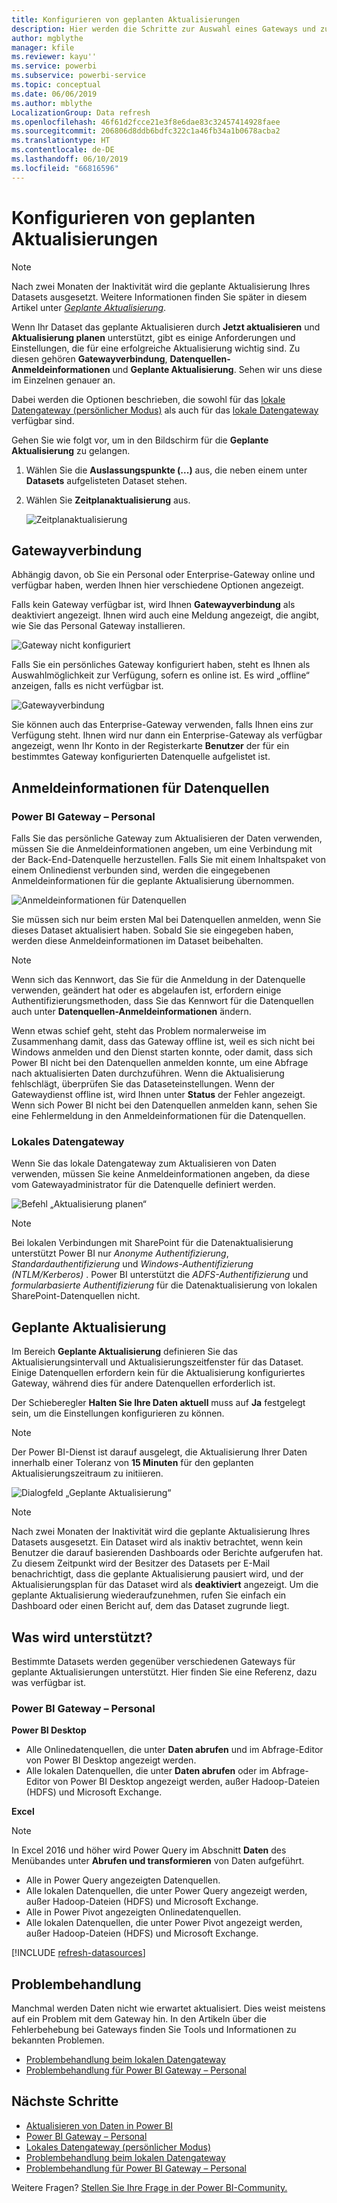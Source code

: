 ```yaml
---
title: Konfigurieren von geplanten Aktualisierungen
description: Hier werden die Schritte zur Auswahl eines Gateways und zur Konfiguration einer geplanten Aktualisierung behandelt.
author: mgblythe
manager: kfile
ms.reviewer: kayu''
ms.service: powerbi
ms.subservice: powerbi-service
ms.topic: conceptual
ms.date: 06/06/2019
ms.author: mblythe
LocalizationGroup: Data refresh
ms.openlocfilehash: 46f61d2fcce21e3f8e6dae83c32457414928faee
ms.sourcegitcommit: 206806d8ddb6bdfc322c1a46fb34a1b0678acba2
ms.translationtype: HT
ms.contentlocale: de-DE
ms.lasthandoff: 06/10/2019
ms.locfileid: "66816596"
---
```

# <a name="configure-scheduled-refresh"></a>Konfigurieren von geplanten Aktualisierungen

>[!NOTE]
>Nach zwei Monaten der Inaktivität wird die geplante Aktualisierung Ihres Datasets ausgesetzt. Weitere Informationen finden Sie später in diesem Artikel unter [*Geplante Aktualisierung*](#scheduled-refresh).
>
>

Wenn Ihr Dataset das geplante Aktualisieren durch **Jetzt aktualisieren** und **Aktualisierung planen** unterstützt, gibt es einige Anforderungen und Einstellungen, die für eine erfolgreiche Aktualisierung wichtig sind. Zu diesen gehören **Gatewayverbindung**, **Datenquellen-Anmeldeinformationen** und **Geplante Aktualisierung**. Sehen wir uns diese im Einzelnen genauer an.

Dabei werden die Optionen beschrieben, die sowohl für das [lokale Datengateway (persönlicher Modus)](service-gateway-personal-mode.md) als auch für das [lokale Datengateway](service-gateway-onprem.md) verfügbar sind.

Gehen Sie wie folgt vor, um in den Bildschirm für die **Geplante Aktualisierung** zu gelangen.

1. Wählen Sie die **Auslassungspunkte (...)** aus, die neben einem unter **Datasets** aufgelisteten Dataset stehen.
2. Wählen Sie **Zeitplanaktualisierung** aus.

    ![Zeitplanaktualisierung](media/refresh-scheduled-refresh/dataset-menu.png)

## <a name="gateway-connection"></a>Gatewayverbindung
Abhängig davon, ob Sie ein Personal oder Enterprise-Gateway online und verfügbar haben, werden Ihnen hier verschiedene Optionen angezeigt.

Falls kein Gateway verfügbar ist, wird Ihnen **Gatewayverbindung** als deaktiviert angezeigt. Ihnen wird auch eine Meldung angezeigt, die angibt, wie Sie das Personal Gateway installieren.

![Gateway nicht konfiguriert](media/refresh-scheduled-refresh/gateway-not-configured.png)

Falls Sie ein persönliches Gateway konfiguriert haben, steht es Ihnen als Auswahlmöglichkeit zur Verfügung, sofern es online ist. Es wird „offline“ anzeigen, falls es nicht verfügbar ist.

![Gatewayverbindung](media/refresh-scheduled-refresh/gateway-connection.png)

Sie können auch das Enterprise-Gateway verwenden, falls Ihnen eins zur Verfügung steht. Ihnen wird nur dann ein Enterprise-Gateway als verfügbar angezeigt, wenn Ihr Konto in der Registerkarte **Benutzer** der für ein bestimmtes Gateway konfigurierten Datenquelle aufgelistet ist.

## <a name="data-source-credentials"></a>Anmeldeinformationen für Datenquellen
### <a name="power-bi-gateway---personal"></a>Power BI Gateway – Personal
Falls Sie das persönliche Gateway zum Aktualisieren der Daten verwenden, müssen Sie die Anmeldeinformationen angeben, um eine Verbindung mit der Back-End-Datenquelle herzustellen. Falls Sie mit einem Inhaltspaket von einem Onlinedienst verbunden sind, werden die eingegebenen Anmeldeinformationen für die geplante Aktualisierung übernommen.

![Anmeldeinformationen für Datenquellen](media/refresh-scheduled-refresh/data-source-credentials-pgw.png)

Sie müssen sich nur beim ersten Mal bei Datenquellen anmelden, wenn Sie dieses Dataset aktualisiert haben. Sobald Sie sie eingegeben haben, werden diese Anmeldeinformationen im Dataset beibehalten.

> [!NOTE]
> Wenn sich das Kennwort, das Sie für die Anmeldung in der Datenquelle verwenden, geändert hat oder es abgelaufen ist, erfordern einige Authentifizierungsmethoden, dass Sie das Kennwort für die Datenquellen auch unter **Datenquellen-Anmeldeinformationen** ändern.
>
>

Wenn etwas schief geht, steht das Problem normalerweise im Zusammenhang damit, dass das Gateway offline ist, weil es sich nicht bei Windows anmelden und den Dienst starten konnte, oder damit, dass sich Power BI nicht bei den Datenquellen anmelden konnte, um eine Abfrage nach aktualisierten Daten durchzuführen. Wenn die Aktualisierung fehlschlägt, überprüfen Sie das Dataseteinstellungen. Wenn der Gatewaydienst offline ist, wird Ihnen unter **Status** der Fehler angezeigt. Wenn sich Power BI nicht bei den Datenquellen anmelden kann, sehen Sie eine Fehlermeldung in den Anmeldeinformationen für die Datenquellen.

### <a name="on-premises-data-gateway"></a>Lokales Datengateway
Wenn Sie das lokale Datengateway zum Aktualisieren von Daten verwenden, müssen Sie keine Anmeldeinformationen angeben, da diese vom Gatewayadministrator für die Datenquelle definiert werden.

![Befehl „Aktualisierung planen“](media/refresh-scheduled-refresh/data-source-credentials-egw.png)

> [!NOTE]
> Bei lokalen Verbindungen mit SharePoint für die Datenaktualisierung unterstützt Power BI nur *Anonyme Authentifizierung*, *Standardauthentifizierung* und *Windows-Authentifizierung (NTLM/Kerberos)* . Power BI unterstützt die *ADFS-Authentifizierung* und *formularbasierte Authentifizierung* für die Datenaktualisierung von lokalen SharePoint-Datenquellen nicht.
>
>

## <a name="scheduled-refresh"></a>Geplante Aktualisierung
Im Bereich **Geplante Aktualisierung** definieren Sie das Aktualisierungsintervall und Aktualisierungszeitfenster für das Dataset. Einige Datenquellen erfordern kein für die Aktualisierung konfiguriertes Gateway, während dies für andere Datenquellen erforderlich ist.

Der Schieberegler **Halten Sie Ihre Daten aktuell** muss auf **Ja** festgelegt sein, um die Einstellungen konfigurieren zu können.

> [!NOTE]
> Der Power BI-Dienst ist darauf ausgelegt, die Aktualisierung Ihrer Daten innerhalb einer Toleranz von **15 Minuten** für den geplanten Aktualisierungszeitraum zu initiieren.
>
>

![Dialogfeld „Geplante Aktualisierung“](media/refresh-scheduled-refresh/scheduled-refresh.png)

> [!NOTE]
> Nach zwei Monaten der Inaktivität wird die geplante Aktualisierung Ihres Datasets ausgesetzt. Ein Dataset wird als inaktiv betrachtet, wenn kein Benutzer die darauf basierenden Dashboards oder Berichte aufgerufen hat. Zu diesem Zeitpunkt wird der Besitzer des Datasets per E-Mail benachrichtigt, dass die geplante Aktualisierung pausiert wird, und der Aktualisierungsplan für das Dataset wird als **deaktiviert** angezeigt. Um die geplante Aktualisierung wiederaufzunehmen, rufen Sie einfach ein Dashboard oder einen Bericht auf, dem das Dataset zugrunde liegt.
>
>

## <a name="whats-supported"></a>Was wird unterstützt?
Bestimmte Datasets werden gegenüber verschiedenen Gateways für geplante Aktualisierungen unterstützt. Hier finden Sie eine Referenz, dazu was verfügbar ist.

### <a name="power-bi-gateway---personal"></a>Power BI Gateway – Personal
**Power BI Desktop**

* Alle Onlinedatenquellen, die unter **Daten abrufen** und im Abfrage-Editor von Power BI Desktop angezeigt werden.
* Alle lokalen Datenquellen, die unter **Daten abrufen** oder im Abfrage-Editor von Power BI Desktop angezeigt werden, außer Hadoop-Dateien (HDFS) und Microsoft Exchange.

**Excel**

> [!NOTE]
> In Excel 2016 und höher wird Power Query im Abschnitt **Daten** des Menübandes unter **Abrufen und transformieren** von Daten aufgeführt.
>
>

* Alle in Power Query angezeigten Datenquellen.
* Alle lokalen Datenquellen, die unter Power Query angezeigt werden, außer Hadoop-Dateien (HDFS) und Microsoft Exchange.
* Alle in Power Pivot angezeigten Onlinedatenquellen.
* Alle lokalen Datenquellen, die unter Power Pivot angezeigt werden, außer Hadoop-Dateien (HDFS) und Microsoft Exchange.

<!-- Refresh Data sources-->
[!INCLUDE [refresh-datasources](./includes/refresh-datasources.md)]

## <a name="troubleshooting"></a>Problembehandlung
Manchmal werden Daten nicht wie erwartet aktualisiert. Dies weist meistens auf ein Problem mit dem Gateway hin. In den Artikeln über die Fehlerbehebung bei Gateways finden Sie Tools und Informationen zu bekannten Problemen.

- [Problembehandlung beim lokalen Datengateway](service-gateway-onprem-tshoot.md)
- [Problembehandlung für Power BI Gateway – Personal](service-admin-troubleshooting-power-bi-personal-gateway.md)

## <a name="next-steps"></a>Nächste Schritte
- [Aktualisieren von Daten in Power BI](refresh-data.md)  
- [Power BI Gateway – Personal](service-gateway-personal-mode.md)  
- [Lokales Datengateway (persönlicher Modus)](service-gateway-onprem.md)  
- [Problembehandlung beim lokalen Datengateway](service-gateway-onprem-tshoot.md)  
- [Problembehandlung für Power BI Gateway – Personal](service-admin-troubleshooting-power-bi-personal-gateway.md)  

Weitere Fragen? [Stellen Sie Ihre Frage in der Power BI-Community.](http://community.powerbi.com/)


